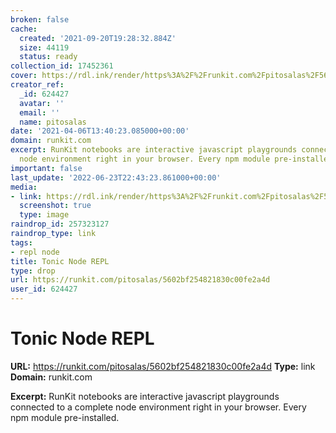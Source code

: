 ```yaml
---
broken: false
cache:
  created: '2021-09-20T19:28:32.884Z'
  size: 44119
  status: ready
collection_id: 17452361
cover: https://rdl.ink/render/https%3A%2F%2Frunkit.com%2Fpitosalas%2F5602bf254821830c00fe2a4d
creator_ref:
  _id: 624427
  avatar: ''
  email: ''
  name: pitosalas
date: '2021-04-06T13:40:23.085000+00:00'
domain: runkit.com
excerpt: RunKit notebooks are interactive javascript playgrounds connected to a complete
  node environment right in your browser. Every npm module pre-installed.
important: false
last_update: '2022-06-23T22:43:23.861000+00:00'
media:
- link: https://rdl.ink/render/https%3A%2F%2Frunkit.com%2Fpitosalas%2F5602bf254821830c00fe2a4d
  screenshot: true
  type: image
raindrop_id: 257323127
raindrop_type: link
tags:
- repl node
title: Tonic Node REPL
type: drop
url: https://runkit.com/pitosalas/5602bf254821830c00fe2a4d
user_id: 624427
---
```


# Tonic Node REPL

**URL:** https://runkit.com/pitosalas/5602bf254821830c00fe2a4d
**Type:** link
**Domain:** runkit.com

**Excerpt:** RunKit notebooks are interactive javascript playgrounds connected to a complete node environment right in your browser. Every npm module pre-installed.
